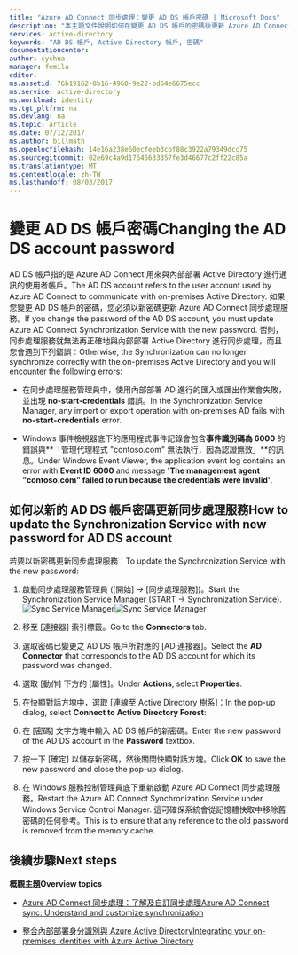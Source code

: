 ```yaml
---
title: "Azure AD Connect 同步處理：變更 AD DS 帳戶密碼 | Microsoft Docs"
description: "本主題文件說明如何在變更 AD DS 帳戶的密碼後更新 Azure AD Connect。"
services: active-directory
keywords: "AD DS 帳戶, Active Directory 帳戶, 密碼"
documentationcenter: 
author: cychua
manager: femila
editor: 
ms.assetid: 76b19162-8b16-4960-9e22-bd64e6675ecc
ms.service: active-directory
ms.workload: identity
ms.tgt_pltfrm: na
ms.devlang: na
ms.topic: article
ms.date: 07/12/2017
ms.author: billmath
ms.openlocfilehash: 14e16a238e60ecfeeb3cbf88c3922a79349dcc75
ms.sourcegitcommit: 02e69c4a9d17645633357fe3d46677c2ff22c85a
ms.translationtype: MT
ms.contentlocale: zh-TW
ms.lasthandoff: 08/03/2017
---
```

# <a name="changing-the-ad-ds-account-password"></a><span data-ttu-id="4caec-104">變更 AD DS 帳戶密碼</span><span class="sxs-lookup"><span data-stu-id="4caec-104">Changing the AD DS account password</span></span>
<span data-ttu-id="4caec-105">AD DS 帳戶指的是 Azure AD Connect 用來與內部部署 Active Directory 進行通訊的使用者帳戶。</span><span class="sxs-lookup"><span data-stu-id="4caec-105">The AD DS account refers to the user account used by Azure AD Connect to communicate with on-premises Active Directory.</span></span> <span data-ttu-id="4caec-106">如果您變更 AD DS 帳戶的密碼，您必須以新密碼更新 Azure AD Connect 同步處理服務。</span><span class="sxs-lookup"><span data-stu-id="4caec-106">If you change the password of the AD DS account, you must update Azure AD Connect Synchronization Service with the new password.</span></span> <span data-ttu-id="4caec-107">否則，同步處理服務就無法再正確地與內部部署 Active Directory 進行同步處理，而且您會遇到下列錯誤︰</span><span class="sxs-lookup"><span data-stu-id="4caec-107">Otherwise, the Synchronization can no longer synchronize correctly with the on-premises Active Directory and you will encounter the following errors:</span></span>

* <span data-ttu-id="4caec-108">在同步處理服務管理員中，使用內部部署 AD 進行的匯入或匯出作業會失敗，並出現 **no-start-credentials** 錯誤。</span><span class="sxs-lookup"><span data-stu-id="4caec-108">In the Synchronization Service Manager, any import or export operation with on-premises AD fails with **no-start-credentials** error.</span></span>

* <span data-ttu-id="4caec-109">Windows 事件檢視器底下的應用程式事件記錄會包含**事件識別碼為 6000** 的錯誤與**「管理代理程式 "contoso.com" 無法執行，因為認證無效」**的訊息。</span><span class="sxs-lookup"><span data-stu-id="4caec-109">Under Windows Event Viewer, the application event log contains an error with **Event ID 6000** and message **'The management agent "contoso.com" failed to run because the credentials were invalid'**.</span></span>


## <a name="how-to-update-the-synchronization-service-with-new-password-for-ad-ds-account"></a><span data-ttu-id="4caec-110">如何以新的 AD DS 帳戶密碼更新同步處理服務</span><span class="sxs-lookup"><span data-stu-id="4caec-110">How to update the Synchronization Service with new password for AD DS account</span></span>
<span data-ttu-id="4caec-111">若要以新密碼更新同步處理服務︰</span><span class="sxs-lookup"><span data-stu-id="4caec-111">To update the Synchronization Service with the new password:</span></span>

1. <span data-ttu-id="4caec-112">啟動同步處理服務管理員 ([開始] → [同步處理服務])。</span><span class="sxs-lookup"><span data-stu-id="4caec-112">Start the Synchronization Service Manager (START → Synchronization Service).</span></span>
</br><span data-ttu-id="4caec-113">![Sync Service Manager](./media/active-directory-aadconnectsync-service-manager-ui/startmenu.png)</span><span class="sxs-lookup"><span data-stu-id="4caec-113">![Sync Service Manager](./media/active-directory-aadconnectsync-service-manager-ui/startmenu.png)</span></span>  

2. <span data-ttu-id="4caec-114">移至 [連接器] 索引標籤。</span><span class="sxs-lookup"><span data-stu-id="4caec-114">Go to the **Connectors** tab.</span></span>

3. <span data-ttu-id="4caec-115">選取密碼已變更之 AD DS 帳戶所對應的 [AD 連接器]。</span><span class="sxs-lookup"><span data-stu-id="4caec-115">Select the **AD Connector** that corresponds to the AD DS account for which its password was changed.</span></span>

4. <span data-ttu-id="4caec-116">選取 [動作] 下方的 [屬性]。</span><span class="sxs-lookup"><span data-stu-id="4caec-116">Under **Actions**, select **Properties**.</span></span>

5. <span data-ttu-id="4caec-117">在快顯對話方塊中，選取 [連線至 Active Directory 樹系]：</span><span class="sxs-lookup"><span data-stu-id="4caec-117">In the pop-up dialog, select **Connect to Active Directory Forest**:</span></span>

6. <span data-ttu-id="4caec-118">在 [密碼] 文字方塊中輸入 AD DS 帳戶的新密碼。</span><span class="sxs-lookup"><span data-stu-id="4caec-118">Enter the new password of the AD DS account in the **Password** textbox.</span></span>

7. <span data-ttu-id="4caec-119">按一下 [確定] 以儲存新密碼，然後關閉快顯對話方塊。</span><span class="sxs-lookup"><span data-stu-id="4caec-119">Click **OK** to save the new password and close the pop-up dialog.</span></span>

8. <span data-ttu-id="4caec-120">在 Windows 服務控制管理員底下重新啟動 Azure AD Connect 同步處理服務。</span><span class="sxs-lookup"><span data-stu-id="4caec-120">Restart the Azure AD Connect Synchronization Service under Windows Service Control Manager.</span></span> <span data-ttu-id="4caec-121">這可確保系統會從記憶體快取中移除舊密碼的任何參考。</span><span class="sxs-lookup"><span data-stu-id="4caec-121">This is to ensure that any reference to the old password is removed from the memory cache.</span></span>

## <a name="next-steps"></a><span data-ttu-id="4caec-122">後續步驟</span><span class="sxs-lookup"><span data-stu-id="4caec-122">Next steps</span></span>
<span data-ttu-id="4caec-123">**概觀主題**</span><span class="sxs-lookup"><span data-stu-id="4caec-123">**Overview topics**</span></span>

* [<span data-ttu-id="4caec-124">Azure AD Connect 同步處理：了解及自訂同步處理</span><span class="sxs-lookup"><span data-stu-id="4caec-124">Azure AD Connect sync: Understand and customize synchronization</span></span>](active-directory-aadconnectsync-whatis.md)

* [<span data-ttu-id="4caec-125">整合內部部署身分識別與 Azure Active Directory</span><span class="sxs-lookup"><span data-stu-id="4caec-125">Integrating your on-premises identities with Azure Active Directory</span></span>](active-directory-aadconnect.md)
